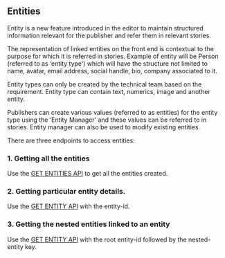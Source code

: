 ## Entities

Entity is a new feature introduced in the editor to maintain structured information relevant for the publisher and refer them in relevant stories.

The representation of linked entities on the front end is contextual to the purpose for which it is referred in stories.
Example of entity will be Person (referred to as ‘entity type’) which will have the structure not limited to name, avatar, email address, social handle, bio, company associated to it.

Entity types can only be created by the technical team based on the requirement.
Entity type can contain text, numerics, image and another entity.

Publishers can create various values (referred to as entities) for the entity type using the ‘Entity Manager’ and these values can be referred to in stories.
Entity manager can also be used to modify existing entities.

There are three endpoints to access entities:

### 1. Getting all the entities

Use the [GET ENTITIES API](/swagger#/entity/get_api_v1_entities) to get all the entities created.

### 2. Getting particular entity details.

Use the [GET ENTITY API](/swagger#/entity/get_api_v1_entities__id_) with the entity-id.

### 3. Getting the nested entities linked to an entity

Use the [GET ENTITY API](/swagger#/entity/get_api_v1_entities__id___subentity__) with the root entity-id followed by the nested-entity key.
